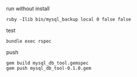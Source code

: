 

run without install

```shell
ruby -Ilib bin/mysql_backup local 0 false false
```

test

```shell
bundle exec rspec
```

push

```shell
gem build mysql_db_tool.gemspec
gem push mysql_db_tool-0.1.0.gem
```

